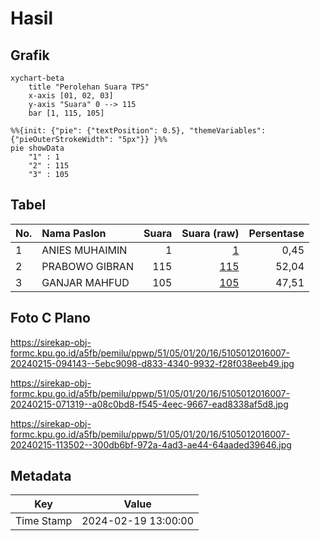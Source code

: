 # Hasil

## Grafik

```mermaid
xychart-beta
    title "Perolehan Suara TPS"
    x-axis [01, 02, 03]
    y-axis "Suara" 0 --> 115
    bar [1, 115, 105]
```

```mermaid
%%{init: {"pie": {"textPosition": 0.5}, "themeVariables": {"pieOuterStrokeWidth": "5px"}} }%%
pie showData
    "1" : 1
    "2" : 115
    "3" : 105
```

## Tabel

| No. | Nama Paslon    | Suara | Suara (raw) | Persentase |
|:--- |:-------------- | -----:| -----------:| ----------:|
| 1   | ANIES MUHAIMIN | 1     | [1][p-1]    | 0,45       |
| 2   | PRABOWO GIBRAN | 115   | [115][p-2]  | 52,04      |
| 3   | GANJAR MAHFUD  | 105   | [105][p-3]  | 47,51      |


[p-1]: https://github.com/gigit-pemilu/pemilu-2024-51-bali/blob/main/pilpres/hitung-suara/sub/51-bali/sub/05-klungkung/sub/01-nusa-penida/sub/2016-bunga-mekar/sub/007-tps/sub/paslon-1.txt
[p-2]: https://github.com/gigit-pemilu/pemilu-2024-51-bali/blob/main/pilpres/hitung-suara/sub/51-bali/sub/05-klungkung/sub/01-nusa-penida/sub/2016-bunga-mekar/sub/007-tps/sub/paslon-2.txt
[p-3]: https://github.com/gigit-pemilu/pemilu-2024-51-bali/blob/main/pilpres/hitung-suara/sub/51-bali/sub/05-klungkung/sub/01-nusa-penida/sub/2016-bunga-mekar/sub/007-tps/sub/paslon-3.txt

## Foto C Plano

https://sirekap-obj-formc.kpu.go.id/a5fb/pemilu/ppwp/51/05/01/20/16/5105012016007-20240215-094143--5ebc9098-d833-4340-9932-f28f038eeb49.jpg

https://sirekap-obj-formc.kpu.go.id/a5fb/pemilu/ppwp/51/05/01/20/16/5105012016007-20240215-071319--a08c0bd8-f545-4eec-9667-ead8338af5d8.jpg

https://sirekap-obj-formc.kpu.go.id/a5fb/pemilu/ppwp/51/05/01/20/16/5105012016007-20240215-113502--300db6bf-972a-4ad3-ae44-64aaded39646.jpg


## Metadata

| Key        | Value               |
| ---------- | ------------------- |
| Time Stamp | 2024-02-19 13:00:00 |



